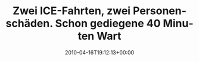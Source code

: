 ---
retweeted: false
source: <a href="http://twitter.com" rel="nofollow">Twitter Web Client</a>
entities:
  hashtags:
  - text: db
    indices:
    - '124'
    - '127'
  - text: ice1657
    indices:
    - '128'
    - '136'
  symbols: []
  user_mentions: []
  urls: []
display_text_range:
- '0'
- '136'
favorite_count: '0'
id_str: '12299677526'
truncated: false
retweet_count: '0'
id: '12299677526'
created_at: Fri Apr 16 19:12:13 +0000 2010
favorited: false
full_text: 'Zwei ICE-Fahrten, zwei Personenschäden. Schon gediegene 40 Minuten Wartezeit
  und noch keine Durchfahrt in Eisenach möglich… #db #ice1657'
lang: de
tags:
- db
- ice1657
- pesos/twitter
date: '2010-04-16T19:12:13+00:00'
src: https://twitter.com/bascht/status/12299677526
original_url: https://twitter.com/bascht/status/12299677526
type: twitter_tweet
text: 'Zwei ICE-Fahrten, zwei Personenschäden. Schon gediegene 40 Minuten Wartezeit
  und noch keine Durchfahrt in Eisenach möglich… #db #ice1657'
title: Zwei ICE-Fahrten, zwei Personenschäden. Schon gediegene 40 Minuten Wart

---